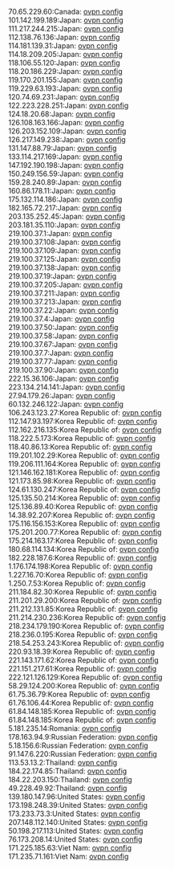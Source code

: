 70.65.229.60:Canada: [ovpn config](vpn/70_65_229_60.ovpn)  
101.142.199.189:Japan: [ovpn config](vpn/101_142_199_189.ovpn)  
111.217.244.215:Japan: [ovpn config](vpn/111_217_244_215.ovpn)  
112.138.76.136:Japan: [ovpn config](vpn/112_138_76_136.ovpn)  
114.181.139.31:Japan: [ovpn config](vpn/114_181_139_31.ovpn)  
114.18.209.205:Japan: [ovpn config](vpn/114_18_209_205.ovpn)  
118.106.55.120:Japan: [ovpn config](vpn/118_106_55_120.ovpn)  
118.20.186.229:Japan: [ovpn config](vpn/118_20_186_229.ovpn)  
119.170.201.155:Japan: [ovpn config](vpn/119_170_201_155.ovpn)  
119.229.63.193:Japan: [ovpn config](vpn/119_229_63_193.ovpn)  
120.74.69.231:Japan: [ovpn config](vpn/120_74_69_231.ovpn)  
122.223.228.251:Japan: [ovpn config](vpn/122_223_228_251.ovpn)  
124.18.20.68:Japan: [ovpn config](vpn/124_18_20_68.ovpn)  
126.108.163.166:Japan: [ovpn config](vpn/126_108_163_166.ovpn)  
126.203.152.109:Japan: [ovpn config](vpn/126_203_152_109.ovpn)  
126.217.149.238:Japan: [ovpn config](vpn/126_217_149_238.ovpn)  
131.147.88.79:Japan: [ovpn config](vpn/131_147_88_79.ovpn)  
133.114.217.169:Japan: [ovpn config](vpn/133_114_217_169.ovpn)  
147.192.190.198:Japan: [ovpn config](vpn/147_192_190_198.ovpn)  
150.249.156.59:Japan: [ovpn config](vpn/150_249_156_59.ovpn)  
159.28.240.89:Japan: [ovpn config](vpn/159_28_240_89.ovpn)  
160.86.178.11:Japan: [ovpn config](vpn/160_86_178_11.ovpn)  
175.132.114.186:Japan: [ovpn config](vpn/175_132_114_186.ovpn)  
182.165.72.217:Japan: [ovpn config](vpn/182_165_72_217.ovpn)  
203.135.252.45:Japan: [ovpn config](vpn/203_135_252_45.ovpn)  
203.181.35.110:Japan: [ovpn config](vpn/203_181_35_110.ovpn)  
219.100.37.1:Japan: [ovpn config](vpn/219_100_37_1.ovpn)  
219.100.37.108:Japan: [ovpn config](vpn/219_100_37_108.ovpn)  
219.100.37.109:Japan: [ovpn config](vpn/219_100_37_109.ovpn)  
219.100.37.125:Japan: [ovpn config](vpn/219_100_37_125.ovpn)  
219.100.37.138:Japan: [ovpn config](vpn/219_100_37_138.ovpn)  
219.100.37.19:Japan: [ovpn config](vpn/219_100_37_19.ovpn)  
219.100.37.205:Japan: [ovpn config](vpn/219_100_37_205.ovpn)  
219.100.37.211:Japan: [ovpn config](vpn/219_100_37_211.ovpn)  
219.100.37.213:Japan: [ovpn config](vpn/219_100_37_213.ovpn)  
219.100.37.22:Japan: [ovpn config](vpn/219_100_37_22.ovpn)  
219.100.37.4:Japan: [ovpn config](vpn/219_100_37_4.ovpn)  
219.100.37.50:Japan: [ovpn config](vpn/219_100_37_50.ovpn)  
219.100.37.58:Japan: [ovpn config](vpn/219_100_37_58.ovpn)  
219.100.37.67:Japan: [ovpn config](vpn/219_100_37_67.ovpn)  
219.100.37.7:Japan: [ovpn config](vpn/219_100_37_7.ovpn)  
219.100.37.77:Japan: [ovpn config](vpn/219_100_37_77.ovpn)  
219.100.37.90:Japan: [ovpn config](vpn/219_100_37_90.ovpn)  
222.15.36.106:Japan: [ovpn config](vpn/222_15_36_106.ovpn)  
223.134.214.141:Japan: [ovpn config](vpn/223_134_214_141.ovpn)  
27.94.179.26:Japan: [ovpn config](vpn/27_94_179_26.ovpn)  
60.132.246.122:Japan: [ovpn config](vpn/60_132_246_122.ovpn)  
106.243.123.27:Korea Republic of: [ovpn config](vpn/106_243_123_27.ovpn)  
112.147.93.197:Korea Republic of: [ovpn config](vpn/112_147_93_197.ovpn)  
112.162.216.135:Korea Republic of: [ovpn config](vpn/112_162_216_135.ovpn)  
118.222.5.173:Korea Republic of: [ovpn config](vpn/118_222_5_173.ovpn)  
118.40.86.13:Korea Republic of: [ovpn config](vpn/118_40_86_13.ovpn)  
119.201.102.29:Korea Republic of: [ovpn config](vpn/119_201_102_29.ovpn)  
119.206.111.164:Korea Republic of: [ovpn config](vpn/119_206_111_164.ovpn)  
121.146.162.181:Korea Republic of: [ovpn config](vpn/121_146_162_181.ovpn)  
121.173.85.98:Korea Republic of: [ovpn config](vpn/121_173_85_98.ovpn)  
124.61.130.247:Korea Republic of: [ovpn config](vpn/124_61_130_247.ovpn)  
125.135.50.214:Korea Republic of: [ovpn config](vpn/125_135_50_214.ovpn)  
125.136.89.40:Korea Republic of: [ovpn config](vpn/125_136_89_40.ovpn)  
14.38.92.207:Korea Republic of: [ovpn config](vpn/14_38_92_207.ovpn)  
175.116.156.153:Korea Republic of: [ovpn config](vpn/175_116_156_153.ovpn)  
175.201.200.77:Korea Republic of: [ovpn config](vpn/175_201_200_77.ovpn)  
175.214.163.17:Korea Republic of: [ovpn config](vpn/175_214_163_17.ovpn)  
180.68.114.134:Korea Republic of: [ovpn config](vpn/180_68_114_134.ovpn)  
182.228.187.6:Korea Republic of: [ovpn config](vpn/182_228_187_6.ovpn)  
1.176.174.198:Korea Republic of: [ovpn config](vpn/1_176_174_198.ovpn)  
1.227.16.70:Korea Republic of: [ovpn config](vpn/1_227_16_70.ovpn)  
1.250.7.53:Korea Republic of: [ovpn config](vpn/1_250_7_53.ovpn)  
211.184.82.30:Korea Republic of: [ovpn config](vpn/211_184_82_30.ovpn)  
211.201.29.200:Korea Republic of: [ovpn config](vpn/211_201_29_200.ovpn)  
211.212.131.85:Korea Republic of: [ovpn config](vpn/211_212_131_85.ovpn)  
211.214.230.236:Korea Republic of: [ovpn config](vpn/211_214_230_236.ovpn)  
218.234.179.190:Korea Republic of: [ovpn config](vpn/218_234_179_190.ovpn)  
218.236.0.195:Korea Republic of: [ovpn config](vpn/218_236_0_195.ovpn)  
218.54.253.243:Korea Republic of: [ovpn config](vpn/218_54_253_243.ovpn)  
220.93.18.39:Korea Republic of: [ovpn config](vpn/220_93_18_39.ovpn)  
221.143.171.62:Korea Republic of: [ovpn config](vpn/221_143_171_62.ovpn)  
221.151.217.61:Korea Republic of: [ovpn config](vpn/221_151_217_61.ovpn)  
222.121.126.129:Korea Republic of: [ovpn config](vpn/222_121_126_129.ovpn)  
58.29.124.200:Korea Republic of: [ovpn config](vpn/58_29_124_200.ovpn)  
61.75.36.79:Korea Republic of: [ovpn config](vpn/61_75_36_79.ovpn)  
61.76.106.44:Korea Republic of: [ovpn config](vpn/61_76_106_44.ovpn)  
61.84.148.185:Korea Republic of: [ovpn config](vpn/61_84_148_185.ovpn)  
61.84.148.185:Korea Republic of: [ovpn config](vpn/61_84_148_185.ovpn)  
5.181.235.14:Romania: [ovpn config](vpn/5_181_235_14.ovpn)  
178.163.94.9:Russian Federation: [ovpn config](vpn/178_163_94_9.ovpn)  
5.18.156.6:Russian Federation: [ovpn config](vpn/5_18_156_6.ovpn)  
91.147.6.220:Russian Federation: [ovpn config](vpn/91_147_6_220.ovpn)  
113.53.13.2:Thailand: [ovpn config](vpn/113_53_13_2.ovpn)  
184.22.174.85:Thailand: [ovpn config](vpn/184_22_174_85.ovpn)  
184.22.203.150:Thailand: [ovpn config](vpn/184_22_203_150.ovpn)  
49.228.49.92:Thailand: [ovpn config](vpn/49_228_49_92.ovpn)  
139.180.147.96:United States: [ovpn config](vpn/139_180_147_96.ovpn)  
173.198.248.39:United States: [ovpn config](vpn/173_198_248_39.ovpn)  
173.233.73.3:United States: [ovpn config](vpn/173_233_73_3.ovpn)  
207.148.112.140:United States: [ovpn config](vpn/207_148_112_140.ovpn)  
50.198.217.113:United States: [ovpn config](vpn/50_198_217_113.ovpn)  
76.173.208.14:United States: [ovpn config](vpn/76_173_208_14.ovpn)  
171.225.185.63:Viet Nam: [ovpn config](vpn/171_225_185_63.ovpn)  
171.235.71.161:Viet Nam: [ovpn config](vpn/171_235_71_161.ovpn)  
